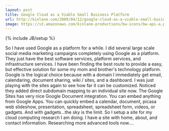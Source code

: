 ```yaml
---
layout: post
title: Google Cloud as a Viable Small Business Platform
url: http://kinlane.com/2009/04/12/google-cloud-as-a-viable-small-business-platform/
image: https://s3.amazonaws.com/kinlane-productions/bw-icons/bw-api-a.png
---
```

{% include JB/setup %}
So I have used Google as a platform for a while. I did several large scale social media marketing campaigns completely using Google as a platform.
They just have the best software services, platform services, and infrastructure services.
I have been finding the best route to provide a easy, but effective solution for some my mom and brother's technology platform.
Google is the logical choice because with a domain I immediately get email, calendaring, document sharing, wiki / sites, and a dashboard.
I was just playing with the sites again to see how far it can be customized. Noticed they added direct subdomain mapping to an individual site now.
The Google Sites has very nice Google Document integration. You can embed anything from Google Apps.
You can quickly embed a calendar, document, picasa web slideshow, presentation, spreadsheet, spreadsheet form, videos, or gadgets. And with gadgets...the sky is the limit.
So I setup a site for my cloud computing research I am doing. I have a site with home, about, and contact information.
Researching more advanced tools now....